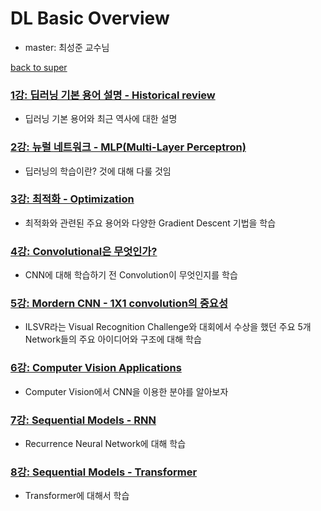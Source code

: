 # DL Basic Overview
- master: 최성준 교수님

[back to super](https://github.com/jinmang2/BoostCamp_AI_Tech_2/tree/main/u-stage)

### [1강: 딥러닝 기본 용어 설명 - Historical review](https://github.com/jinmang2/BoostCamp_AI_Tech_2/tree/main/u-stage/dl_basic/ch01_dl_history)
- 딥러닝 기본 용어와 최근 역사에 대한 설명

### [2강: 뉴럴 네트워크 - MLP(Multi-Layer Perceptron)](https://github.com/jinmang2/BoostCamp_AI_Tech_2/tree/main/u-stage/dl_basic/ch02_mlp)
- 딥러닝의 학습이란? 것에 대해 다룰 것임

### [3강: 최적화 - Optimization](https://github.com/jinmang2/BoostCamp_AI_Tech_2/tree/main/u-stage/dl_basic/ch03_optimization)
- 최적화와 관련된 주요 용어와 다양한 Gradient Descent 기법을 학습

### [4강: Convolutional은 무엇인가?](https://github.com/jinmang2/BoostCamp_AI_Tech_2/tree/main/u-stage/dl_basic/ch04_convolution)
- CNN에 대해 학습하기 전 Convolution이 무엇인지를 학습

### [5강: Mordern CNN - 1X1 convolution의 중요성](https://github.com/jinmang2/BoostCamp_AI_Tech_2/tree/main/u-stage/dl_basic/ch05_modern_cnn)
- ILSVR라는 Visual Recognition Challenge와 대회에서 수상을 했던 주요 5개 Network들의 주요 아이디어와 구조에 대해 학습

### [6강: Computer Vision Applications](https://github.com/jinmang2/BoostCamp_AI_Tech_2/tree/main/u-stage/dl_basic/ch06_cv_api)
- Computer Vision에서 CNN을 이용한 분야를 알아보자

### [7강: Sequential Models - RNN](https://github.com/jinmang2/BoostCamp_AI_Tech_2/tree/main/u-stage/dl_basic/ch07_rnn)
- Recurrence Neural Network에 대해 학습

### [8강: Sequential Models - Transformer](https://github.com/jinmang2/BoostCamp_AI_Tech_2/tree/main/u-stage/dl_basic/ch08_transformer)
- Transformer에 대해서 학습
